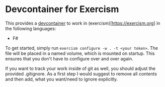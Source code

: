 # Devcontainer for Exercism

This provides a [devcontainer](https://code.visualstudio.com/docs/devcontainers/containers) to work in (exercism)[https://exercism.org] in the following languages:

* F#

To get started, simply run `exercism configure -w . -t <your token>`. The file
will be placed in a named volume, which is mounted on startup. This ensures that you don't have to configure over and over
again.

If you want to track your work inside of git as well, you should adjust the provided .gitignore. As a first step I would suggest to remove
all contents and then add, what you want/need to ignore explicitly.
